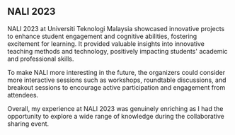 ## NALI 2023
NALI 2023 at Universiti Teknologi Malaysia showcased innovative projects to enhance student engagement and cognitive abilities, fostering excitement for learning. It provided valuable insights into innovative teaching methods and technology, positively impacting students' academic and professional skills.

To make NALI more interesting in the future, the organizers could consider more interactive sessions such as workshops, roundtable discussions, and breakout sessions to encourage active participation and engagement from attendees.

Overall, my experience at NALI 2023 was genuinely enriching as I had the opportunity to explore a wide range of knowledge during the collaborative sharing event.

